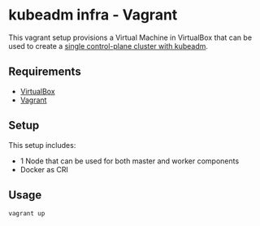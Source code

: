 # kubeadm infra - Vagrant

This vagrant setup provisions a Virtual Machine in VirtualBox that can be used to create a [single control-plane cluster with kubeadm](https://kubernetes.io/docs/setup/production-environment/tools/kubeadm/create-cluster-kubeadm/).

## Requirements

* [VirtualBox](https://www.virtualbox.org/wiki/Downloads)
* [Vagrant](https://www.vagrantup.com/docs/installation)

## Setup

This setup includes:

* 1 Node that can be used for both master and worker components
* Docker as CRI

## Usage

```shell
vagrant up
```
